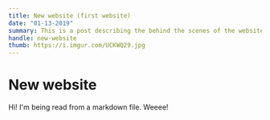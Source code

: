 ```yaml
---
title: New website (first website)
date: "01-13-2019"
summary: This is a post describing the behind the scenes of the website.
handle: new-website
thumb: https://i.imgur.com/UCKWQ29.jpg
---
```


# New website

Hi! I'm being read from a markdown file. Weeee!
